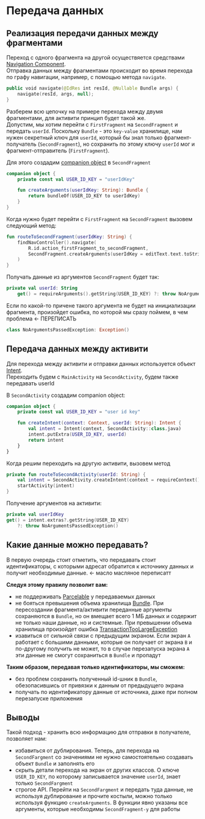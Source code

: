 # Передача данных 

## Реализация передачи данных между фрагментами 

Переход с одного фрагмента на другой осуществяется средствами [Navigation Component](https://developer.android.com/guide/navigation).  
Отправка данных между фрагментами происходит во время перехода по графу навигации, например, с помощью метода `navigate`.

```kotlin
public void navigate(@IdRes int resId, @Nullable Bundle args) {
    navigate(resId, args, null);
}
```

Разберем всю цепочку на примере перехода между двумя фрагментами, для активити принцип будет такой же.  
Допустим, мы хотим перейти с `FirstFragment` на `SecondFragment` и передать `userId`.
Поскольку `Bundle` - это `key-value` хранилище, нам нужен секретный ключ для `userId`, который бы знал только фрагмент-получатель (`SecondFragment`), но сохранить по этому ключу `userId` мог и фрагмент-отправитель (`FirstFragment`).

Для этого создадим [companion object](https://kotlinlang.org/docs/object-declarations.html#companion-objects) в `SecondFragment`

```kotlin
companion object {
    private const val USER_ID_KEY = "userIdKey"

    fun createArguments(userIdKey: String): Bundle {
        return bundleOf(USER_ID_KEY to userIdKey)
    }
}
```

Когда нужно будет перейти c `FirstFragment` на `SecondFragment` вызовем следующий метод:

```kotlin
fun routeToSecondFragment(userIdKey: String) {
    findNavController().navigate(
        R.id.action_firstFragment_to_secondFragment,
        SecondFragment.createArguments(userIdKey = editText.text.toString())
    )
}
```

Получать данные из аргументов `SecondFragment` будет так:
```kotlin
private val userId: String
    get() = requireArguments().getString(USER_ID_KEY) ?: throw NoArgumentsPassedException()
```

Если по какой-то причене такого аргумента не будет на инициализации фрагмента, произойдет ошибка, по которой мы сразу поймем, в чем проблема <- ПЕРЕПИСАТЬ 

```kotlin
class NoArgumentsPassedException: Exception()
```

## Передача данных между активити

Для перехода между активити и отправки данных используется объект [Intent](https://developer.android.com/reference/android/content/Intent).  
Переходить будем с `MainActivity` на `SecondActivity`, будем также передавать userId

В `SecondActivity` создадим companion object:

```kotlin
companion object {
    private const val USER_ID_KEY = "user id key"

    fun createIntent(context: Context, userId: String): Intent {
        val intent = Intent(context, SecondActivity::class.java)
        intent.putExtra(USER_ID_KEY, userId)
        return intent
    }
}
```

Когда решим переходить на другую активити, вызовем метод

```kotlin
private fun routeToSecondActivity(userId: String) {
    val intent = SecondActivity.createIntent(context = requireContext(), userId)
    startActivity(intent)
}
```

Получение аргументов на активити:

```kotlin
private val userIdKey
get() = intent.extras?.getString(USER_ID_KEY)
    ?: throw NoArgumentsPassedException()
```

## Какие данные можно передавать? 
В первую очередь стоит отметить, что передавать стоит идентификаторы, с которыми адресат обратится к источнику данных и получит необходимые данные. <- масло масляное переписатт

**Следуя этому правилу позволит вам:**
- не поддерживать [Parcelable](https://developer.android.com/reference/android/os/Parcelable) у передаваемых данных
- не бояться превышения объема хранилища [Bundle](https://developer.android.com/reference/kotlin/android/os/Bundle). При пересоздании фрагмента/активити переданные аргументы сохраняются в `Bundle`, но он вмещает всего 1 МБ данных и содержит не только наши данные, но и системные. При превышении объема хранилища произойдет ошибка [TransactionTooLargeException](https://developer.android.com/reference/android/os/TransactionTooLargeException)
- изавиться от сильной связи с предыдущим экраном. Если экран `A` работает с большими данными, которые он получает от экрана `B` и по-другому получить не может, то в случае перезапуска экрана `A` эти данные не смогут сохраниться в `Bundle` и пропадут

**Таким образом, передавая только идентификаторы, мы сможем:**
- без проблем сохранить полученный id-шник в `Bundle`, обезопасившись от привязки к данным от предыдущего экрана
- получать по идентификатору данные от источника, даже при полном перезапуске приложения

## Выводы
Такой подход - хранить всю информацию для отправки в получателе, позволяет нам:
- избавиться от дублирования. Теперь, для перехода на `SecondFargment` со значениями не нужно самостоятельно создавать объект `Bundle` и заполнять его
- скрыть детали перехода на экран от других классов. О ключе `USER_ID_KEY`, по которому записывается значение `userId`, знает только `SecondFargment`
- строгое API. Перейти на `SecondFargment` и передать туда данные, не используя дублирование и прочите костыли, можно только используя функцию `createArguments`. В функции явно указаны все аргументы, которые необходимы `SecondFragment-у` для работы
